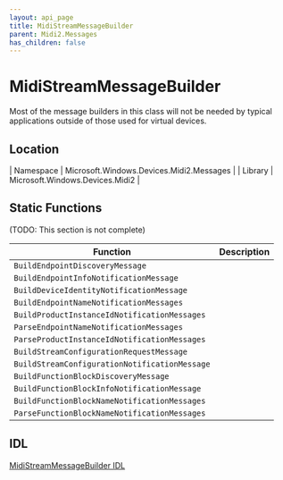 ```yaml
---
layout: api_page
title: MidiStreamMessageBuilder
parent: Midi2.Messages
has_children: false
---
```


# MidiStreamMessageBuilder

Most of the message builders in this class will not be needed by typical applications outside of those used for virtual devices.

## Location

| Namespace | Microsoft.Windows.Devices.Midi2.Messages |
| Library | Microsoft.Windows.Devices.Midi2 |

## Static Functions

(TODO: This section is not complete)

| Function | Description |
| --------------- | ----------- |
| `BuildEndpointDiscoveryMessage` |  |
| `BuildEndpointInfoNotificationMessage` |  |
| `BuildDeviceIdentityNotificationMessage` |  |
| `BuildEndpointNameNotificationMessages` |  |
| `BuildProductInstanceIdNotificationMessages` |  |
| `ParseEndpointNameNotificationMessages` |  |
| `ParseProductInstanceIdNotificationMessages` |  |
| `BuildStreamConfigurationRequestMessage` |  |
| `BuildStreamConfigurationNotificationMessage` |  |
| `BuildFunctionBlockDiscoveryMessage` |  |
| `BuildFunctionBlockInfoNotificationMessage` |  |
| `BuildFunctionBlockNameNotificationMessages` |  |
| `ParseFunctionBlockNameNotificationMessages` |  |


## IDL

[MidiStreamMessageBuilder IDL](https://github.com/microsoft/MIDI/blob/main/src/app-sdk/winrt/MidiStreamMessageBuilder.idl)
